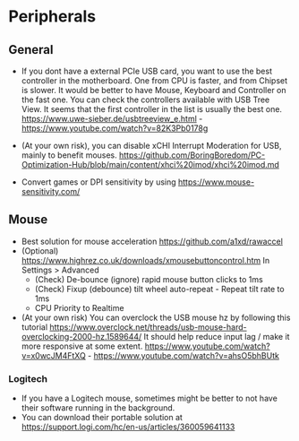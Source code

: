 # Peripherals

## General

- If you dont have a external PCIe USB card, you want to use the best controller in the motherboard. One from CPU is faster, and from Chipset is slower. It would be better to have Mouse, Keyboard and Controller on the fast one. You can check the controllers available with USB Tree View. It seems that the first controller in the list is usually the best one. <https://www.uwe-sieber.de/usbtreeview_e.html> - <https://www.youtube.com/watch?v=82K3Pb0178g>

- (At your own risk), you can disable xCHI Interrupt Moderation for USB, mainly to benefit mouses. <https://github.com/BoringBoredom/PC-Optimization-Hub/blob/main/content/xhci%20imod/xhci%20imod.md>

- Convert games or DPI sensitivity by using <https://www.mouse-sensitivity.com/>

## Mouse

- Best solution for mouse acceleration <https://github.com/a1xd/rawaccel>
- (Optional) <https://www.highrez.co.uk/downloads/xmousebuttoncontrol.htm> In Settings > Advanced
  - (Check) De-bounce (ignore) rapid mouse button clicks to 1ms
  - (Check) Fixup (debounce) tilt wheel auto-repeat - Repeat tilt rate to 1ms
  - CPU Priority to Realtime
- (At your own risk) You can overclock the USB mouse hz by following this tutorial <https://www.overclock.net/threads/usb-mouse-hard-overclocking-2000-hz.1589644/> It should help reduce input lag / make it more responsive at some extent. <https://www.youtube.com/watch?v=x0wcJM4FtXQ> - <https://www.youtube.com/watch?v=ahsO5bhBUtk>

### Logitech

- If you have a Logitech mouse, sometimes might be better to not have their software running in the background.
- You can download their portable solution at <https://support.logi.com/hc/en-us/articles/360059641133>
